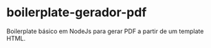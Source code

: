 # boilerplate-gerador-pdf
Boilerplate básico em NodeJs para gerar PDF a partir de um template HTML.
